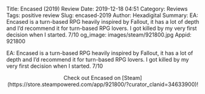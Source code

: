 Title: Encased (2019) Review
Date: 2019-12-18 04:51
Category: Reviews
Tags: positive review
Slug: encased-2019
Author: Hexadigital
Summary: EA: Encased is a turn-based RPG heavily inspired by Fallout, it has a lot of depth and I’d recommend it for turn-based RPG lovers. I got killed by my very first decision when I started. 7/10
og_image: images/steam/921800.jpg
Appid: 921800

EA: Encased is a turn-based RPG heavily inspired by Fallout, it has a lot of depth and I’d recommend it for turn-based RPG lovers. I got killed by my very first decision when I started. 7/10

<center>Check out Encased on [Steam](https://store.steampowered.com/app/921800/?curator_clanid=34633900)!</center>
